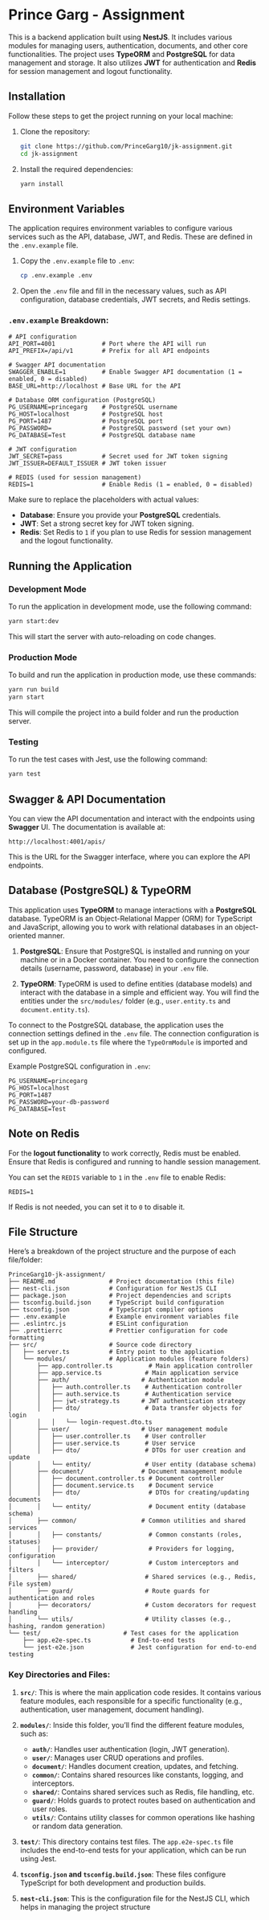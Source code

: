 # Prince Garg - Assignment

This is a backend application built using **NestJS**. It includes various modules for managing users, authentication, documents, and other core functionalities. The project uses **TypeORM** and **PostgreSQL** for data management and storage. It also utilizes **JWT** for authentication and **Redis** for session management and logout functionality.

## Installation

Follow these steps to get the project running on your local machine:

1. Clone the repository:
   ```bash
   git clone https://github.com/PrinceGarg10/jk-assignment.git
   cd jk-assignment
   ```

2. Install the required dependencies:
   ```bash
   yarn install
   ```

## Environment Variables

The application requires environment variables to configure various services such as the API, database, JWT, and Redis. These are defined in the `.env.example` file.

1. Copy the `.env.example` file to `.env`:
   ```bash
   cp .env.example .env
   ```

2. Open the `.env` file and fill in the necessary values, such as API configuration, database credentials, JWT secrets, and Redis settings.

### `.env.example` Breakdown:

```plaintext
# API configuration
API_PORT=4001             # Port where the API will run
API_PREFIX=/api/v1        # Prefix for all API endpoints

# Swagger API documentation
SWAGGER_ENABLE=1          # Enable Swagger API documentation (1 = enabled, 0 = disabled)
BASE_URL=http://localhost # Base URL for the API

# Database ORM configuration (PostgreSQL)
PG_USERNAME=princegarg    # PostgreSQL username
PG_HOST=localhost         # PostgreSQL host
PG_PORT=1487              # PostgreSQL port
PG_PASSWORD=              # PostgreSQL password (set your own)
PG_DATABASE=Test          # PostgreSQL database name

# JWT configuration
JWT_SECRET=pass           # Secret used for JWT token signing
JWT_ISSUER=DEFAULT_ISSUER # JWT token issuer

# REDIS (used for session management)
REDIS=1                   # Enable Redis (1 = enabled, 0 = disabled)
```

Make sure to replace the placeholders with actual values:
- **Database**: Ensure you provide your **PostgreSQL** credentials.
- **JWT**: Set a strong secret key for JWT token signing.
- **Redis**: Set Redis to `1` if you plan to use Redis for session management and the logout functionality.

## Running the Application

### Development Mode
To run the application in development mode, use the following command:
```bash
yarn start:dev
```
This will start the server with auto-reloading on code changes.

### Production Mode
To build and run the application in production mode, use these commands:
```bash
yarn run build
yarn start
```
This will compile the project into a build folder and run the production server.

### Testing
To run the test cases with Jest, use the following command:
```bash
yarn test
```

## Swagger & API Documentation

You can view the API documentation and interact with the endpoints using **Swagger** UI. The documentation is available at:
```plaintext
http://localhost:4001/apis/
```
This is the URL for the Swagger interface, where you can explore the API endpoints.

## Database (PostgreSQL) & TypeORM

This application uses **TypeORM** to manage interactions with a **PostgreSQL** database. TypeORM is an Object-Relational Mapper (ORM) for TypeScript and JavaScript, allowing you to work with relational databases in an object-oriented manner.

1. **PostgreSQL**: Ensure that PostgreSQL is installed and running on your machine or in a Docker container. You need to configure the connection details (username, password, database) in your `.env` file.

2. **TypeORM**: TypeORM is used to define entities (database models) and interact with the database in a simple and efficient way. You will find the entities under the `src/modules/` folder (e.g., `user.entity.ts` and `document.entity.ts`).

To connect to the PostgreSQL database, the application uses the connection settings defined in the `.env` file. The connection configuration is set up in the `app.module.ts` file where the `TypeOrmModule` is imported and configured.

Example PostgreSQL configuration in `.env`:
```plaintext
PG_USERNAME=princegarg
PG_HOST=localhost
PG_PORT=1487
PG_PASSWORD=your-db-password
PG_DATABASE=Test
```

## Note on Redis

For the **logout functionality** to work correctly, Redis must be enabled. Ensure that Redis is configured and running to handle session management.

You can set the `REDIS` variable to `1` in the `.env` file to enable Redis:

```plaintext
REDIS=1
```

If Redis is not needed, you can set it to `0` to disable it.

## File Structure

Here’s a breakdown of the project structure and the purpose of each file/folder:

```plaintext
PrinceGarg10-jk-assignment/
├── README.md               # Project documentation (this file)
├── nest-cli.json           # Configuration for NestJS CLI
├── package.json            # Project dependencies and scripts
├── tsconfig.build.json     # TypeScript build configuration
├── tsconfig.json           # TypeScript compiler options
├── .env.example            # Example environment variables file
├── .eslintrc.js            # ESLint configuration
├── .prettierrc             # Prettier configuration for code formatting
├── src/                    # Source code directory
│   ├── server.ts           # Entry point to the application
│   └── modules/            # Application modules (feature folders)
│       ├── app.controller.ts          # Main application controller
│       ├── app.service.ts            # Main application service
│       ├── auth/                    # Authentication module
│       │   ├── auth.controller.ts    # Authentication controller
│       │   ├── auth.service.ts       # Authentication service
│       │   ├── jwt-strategy.ts      # JWT authentication strategy
│       │   ├── dto/                  # Data transfer objects for login
│       │   │   └── login-request.dto.ts
│       ├── user/                    # User management module
│       │   ├── user.controller.ts    # User controller
│       │   ├── user.service.ts       # User service
│       │   ├── dto/                  # DTOs for user creation and update
│       │   └── entity/               # User entity (database schema)
│       ├── document/                # Document management module
│       │   ├── document.controller.ts # Document controller
│       │   ├── document.service.ts    # Document service
│       │   ├── dto/                   # DTOs for creating/updating documents
│       │   └── entity/                # Document entity (database schema)
│       ├── common/                  # Common utilities and shared services
│       │   ├── constants/             # Common constants (roles, statuses)
│       │   ├── provider/              # Providers for logging, configuration
│       │   └── interceptor/           # Custom interceptors and filters
│       ├── shared/                   # Shared services (e.g., Redis, File system)
│       ├── guard/                    # Route guards for authentication and roles
│       ├── decorators/               # Custom decorators for request handling
│       └── utils/                    # Utility classes (e.g., hashing, random generation)
└── test/                       # Test cases for the application
    ├── app.e2e-spec.ts           # End-to-end tests
    └── jest-e2e.json             # Jest configuration for end-to-end testing
```

### Key Directories and Files:

1. **`src/`**: This is where the main application code resides. It contains various feature modules, each responsible for a specific functionality (e.g., authentication, user management, document handling).

2. **`modules/`**: Inside this folder, you’ll find the different feature modules, such as:
   - **`auth/`**: Handles user authentication (login, JWT generation).
   - **`user/`**: Manages user CRUD operations and profiles.
   - **`document/`**: Handles document creation, updates, and fetching.
   - **`common/`**: Contains shared resources like constants, logging, and interceptors.
   - **`shared/`**: Contains shared services such as Redis, file handling, etc.
   - **`guard/`**: Holds guards to protect routes based on authentication and user roles.
   - **`utils/`**: Contains utility classes for common operations like hashing or random data generation.

3. **`test/`**: This directory contains test files. The `app.e2e-spec.ts` file includes the end-to-end tests for your application, which can be run using Jest.

4. **`tsconfig.json` and `tsconfig.build.json`**: These files configure TypeScript for both development and production builds.

5. **`nest-cli.json`**: This is the configuration file for the NestJS CLI, which helps in managing the project structure
